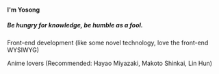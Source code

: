#### I'm Yosong

##### Be hungry for knowledge, be humble as a fool.

Front-end development (like some novel technology, love the front-end WYSIWYG)

Anime lovers (Recommended: Hayao Miyazaki, Makoto Shinkai, Lin Hun)

